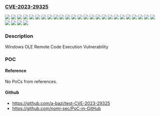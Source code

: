 ### [CVE-2023-29325](https://cve.mitre.org/cgi-bin/cvename.cgi?name=CVE-2023-29325)
![](https://img.shields.io/static/v1?label=Product&message=Windows%2010%20Version%201507&color=blue)
![](https://img.shields.io/static/v1?label=Product&message=Windows%2010%20Version%201607&color=blue)
![](https://img.shields.io/static/v1?label=Product&message=Windows%2010%20Version%201809&color=blue)
![](https://img.shields.io/static/v1?label=Product&message=Windows%2010%20Version%2020H2&color=blue)
![](https://img.shields.io/static/v1?label=Product&message=Windows%2010%20Version%2021H2&color=blue)
![](https://img.shields.io/static/v1?label=Product&message=Windows%2010%20Version%2022H2&color=blue)
![](https://img.shields.io/static/v1?label=Product&message=Windows%2011%20version%2021H2&color=blue)
![](https://img.shields.io/static/v1?label=Product&message=Windows%2011%20version%2022H2&color=blue)
![](https://img.shields.io/static/v1?label=Product&message=Windows%20Server%202008%20R2&color=blue)
![](https://img.shields.io/static/v1?label=Product&message=Windows%20Server%202008&color=blue)
![](https://img.shields.io/static/v1?label=Product&message=Windows%20Server%202012%20R2&color=blue)
![](https://img.shields.io/static/v1?label=Product&message=Windows%20Server%202012&color=blue)
![](https://img.shields.io/static/v1?label=Product&message=Windows%20Server%202016&color=blue)
![](https://img.shields.io/static/v1?label=Product&message=Windows%20Server%202019&color=blue)
![](https://img.shields.io/static/v1?label=Product&message=Windows%20Server%202022&color=blue)
![](https://img.shields.io/static/v1?label=Version&message=10.0.0%3C%2010.0.10240.19926%20&color=brighgreen)
![](https://img.shields.io/static/v1?label=Version&message=10.0.0%3C%2010.0.14393.5921%20&color=brighgreen)
![](https://img.shields.io/static/v1?label=Version&message=10.0.0%3C%2010.0.17763.4377%20&color=brighgreen)
![](https://img.shields.io/static/v1?label=Version&message=10.0.0%3C%2010.0.19042.2965%20&color=brighgreen)
![](https://img.shields.io/static/v1?label=Version&message=10.0.0%3C%2010.0.19044.2965%20&color=brighgreen)
![](https://img.shields.io/static/v1?label=Version&message=10.0.0%3C%2010.0.19045.2965%20&color=brighgreen)
![](https://img.shields.io/static/v1?label=Version&message=10.0.0%3C%2010.0.20348.1726%20&color=brighgreen)
![](https://img.shields.io/static/v1?label=Version&message=10.0.0%3C%2010.0.22000.1936%20&color=brighgreen)
![](https://img.shields.io/static/v1?label=Version&message=10.0.0%3C%2010.0.22621.1702%20&color=brighgreen)
![](https://img.shields.io/static/v1?label=Version&message=6.0.0%3C%206.0.6003.22070%20&color=brighgreen)
![](https://img.shields.io/static/v1?label=Version&message=6.1.0%3C%206.1.7601.26519%20&color=brighgreen)
![](https://img.shields.io/static/v1?label=Version&message=6.2.0%3C%206.2.9200.24266%20&color=brighgreen)
![](https://img.shields.io/static/v1?label=Version&message=6.3.0%3C%206.3.9600.20969%20&color=brighgreen)
![](https://img.shields.io/static/v1?label=Vulnerability&message=Remote%20Code%20Execution&color=brighgreen)

### Description

Windows OLE Remote Code Execution Vulnerability

### POC

#### Reference
No PoCs from references.

#### Github
- https://github.com/a-bazi/test-CVE-2023-29325
- https://github.com/nomi-sec/PoC-in-GitHub

